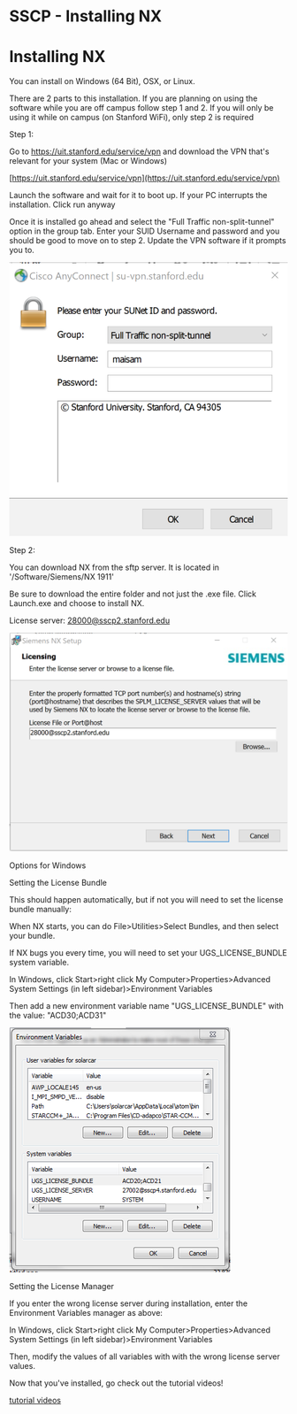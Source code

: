 # SSCP - Installing NX

# Installing NX

You can install on Windows (64 Bit), OSX, or Linux.

There are 2 parts to this installation. If you are planning on using the software while you are off campus follow step 1 and 2. If you will only be using it while on campus (on Stanford WiFi), only step 2 is required

Step 1:

Go to https://uit.stanford.edu/service/vpn and download the VPN that's relevant for your system (Mac or Windows)

[https://uit.stanford.edu/service/vpn](https://uit.stanford.edu/service/vpn)

Launch the software and wait for it to boot up. If your PC interrupts the installation. Click run anyway

Once it is installed go ahead and select the "Full Traffic non-split-tunnel" option in the group tab. Enter your SUID Username and password and you should be good to move on to step 2. Update the VPN software if it prompts you to.

![](../../../../assets/image_e68d4ab0aa.png)

Step 2:

You can download NX from the sftp server. It is located in '/Software/Siemens/NX 1911'

Be sure to download the entire folder and not just the .exe file. Click Launch.exe and choose to install NX.

License server: 28000@sscp2.stanford.edu

![](../../../../assets/image_58784f02be.png)

Options for Windows

Setting the License Bundle

This should happen automatically, but if not you will need to set the license bundle manually:

When NX starts, you can do File>Utilities>Select Bundles, and then select your bundle.

If NX bugs you every time, you will need to set your UGS_LICENSE_BUNDLE system variable.

In Windows, click Start>right click My Computer>Properties>Advanced System Settings (in left sidebar)>Environment Variables

Then add a new environment variable name "UGS_LICENSE_BUNDLE" with the value: "ACD30;ACD31"

![](../../../../assets/image_87e8f67ecd.png)

Setting the License Manager

If you enter the wrong license server during installation, enter the Environment Variables manager as above:

In Windows, click Start>right click My Computer>Properties>Advanced System Settings (in left sidebar)>Environment Variables

Then, modify the values of all variables with with the wrong license server values.

Now that you've installed, go check out the tutorial videos!

[ tutorial videos](/home/sscp-2018-2019/aero-2018-2019/nx-tutorial-videos)

